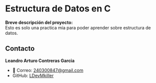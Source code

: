 # Estructura de Datos en C

**Breve descripción del proyecto:**  
Esto es solo una practica mia para poder aprender sobre estructura de datos.

## Contacto

**Leandro Arturo Contreras Garcia**  
- 📧 Correo: [240300847@gmail.com](mailto:240300847@gmail.com) 
- GitHub: [LDevMkiller](https://github.com/LDevMkiller)
